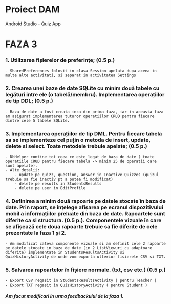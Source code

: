 Proiect DAM
===========

Android Studio - Quiz App

FAZA 3
======

### 1. Utilizarea fișierelor de preferințe; (0.5 p.)
	- SharedPreferences folosit in clasa Session apelata dupa aceea in multe alte activitati, si separat in activitatea Settings    
### 2. Crearea unei baze de date SQLite cu minim două tabele cu legături intre ele (o tabelă/membru). Implementarea operațiilor de tip DDL; (0.5 p.)
    - Baza de date a fost creata inca din prima faza, iar in aceasta faza am asigurat implementarea tuturor operatiilor CRUD pentru fiecare dintre cele 5 tabele SQLite.
###  3. Implementarea operațiilor de tip DML. Pentru fiecare tabela sa se implementeze cel puțin o metoda de insert, update, delete si select. Toate metodele trebuie apelate; (0.5 p.)
	- DbHelper contine tot ceea ce este legat de baza de date ( toate operatiile CRUD pentru fiecare tabela -> minim 25 de operatii care sunt apelate).
	- Alte detalii:
		- update pe quizz, question, answer in Inactive Quizzes (quizul trebuie sa fie inactiv pt a putea fi modificat)
		- delete pe results in StudentsResults
		- delete pe user in EditProfile
###  4. Definirea a minim două rapoarte pe datele stocate în baza de date. Prin raport, se înțelege afișarea pe ecranul dispozitivului mobil a informațiilor preluate din baza de date. Rapoartele sunt diferite ca si structura. (0.5 p.). Componentele vizuale în care se afișează cele doua rapoarte trebuie sa fie diferite de cele prezentate la faza 1 și 2.
	- Am modificat cateva componente vizuale si am definit cele 2 rapoarte pe datele stocate in baza de date (in 2 ListViewuri cu adaptoare diferite) implementate in StudentsResultsActivity si QuizHistoryActivity de unde vom exporta ulterior fisierele CSV si TXT.
###  5. Salvarea rapoartelor în fișiere normale. (txt, csv etc.) (0.5 p.)
	- Export CSV regasit in StudentsResultsActivity ( pentru Teacher )
	- Export TXT regasit in QuizHistoryActivity ( pentru Student )

##### Am facut modificari in urma feedbackului de la faza 1.
